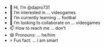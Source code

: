 - 👋 Hi, I’m @dapro731
- 👀 I’m interested in ... videogames
- 🌱 I’m currently learning ... footbal
- 💞️ I’m looking to collaborate on ... videogames
- 📫 How to reach me ... don't
- 😄 Pronouns: ... he/him
- ⚡ Fun fact: ... i am smart

<!---
dapro731/dapro731 is a ✨ special ✨ repository because its `README.md` (this file) appears on your GitHub profile.
You can click the Preview link to take a look at your changes.
--->
